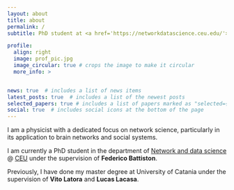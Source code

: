 ```yaml
---
layout: about
title: about
permalink: /
subtitle: PhD student at <a href='https://networkdatascience.ceu.edu/'>DNDS</a>.

profile:
  align: right
  image: prof_pic.jpg
  image_circular: true # crops the image to make it circular
  more_info: >


news: true  # includes a list of news items
latest_posts: true  # includes a list of the newest posts
selected_papers: true # includes a list of papers marked as "selected={true}"
social: true  # includes social icons at the bottom of the page
---
```


I am a physicist with a dedicated focus on network science, particularly in its application to brain networks and social systems. 

I am currently a PhD student in the department of [Network and data science](https://networkdatascience.ceu.edu/) @ [CEU](https://www.ceu.edu/) under the supervision of **Federico Battiston**.

Previously, I have done my master degree at University of Catania under the supervision of **Vito Latora** and **Lucas Lacasa**.